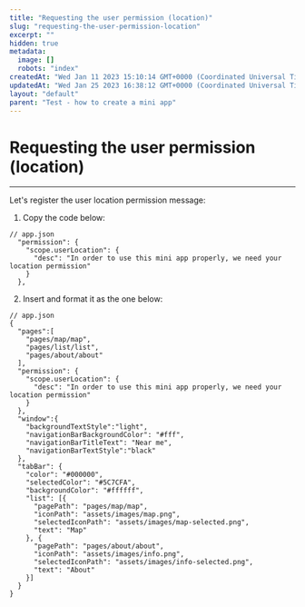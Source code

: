 ```yaml
---
title: "Requesting the user permission (location)"
slug: "requesting-the-user-permission-location"
excerpt: ""
hidden: true
metadata: 
  image: []
  robots: "index"
createdAt: "Wed Jan 11 2023 15:10:14 GMT+0000 (Coordinated Universal Time)"
updatedAt: "Wed Jan 25 2023 16:38:12 GMT+0000 (Coordinated Universal Time)"
layout: "default"
parent: "Test - how to create a mini app"
---
```

# Requesting the user permission (location) 
*** 
Let's register the user location permission message:

1. Copy the code below:

```Text
// app.json
  "permission": {
    "scope.userLocation": {
      "desc": "In order to use this mini app properly, we need your location permission"
    }
  },
```

2. Insert and format it as the one below:

```Text
// app.json
{
  "pages":[
    "pages/map/map",
    "pages/list/list",
    "pages/about/about"
  ],
  "permission": {
    "scope.userLocation": {
      "desc": "In order to use this mini app properly, we need your location permission"
    }
  },
  "window":{
    "backgroundTextStyle":"light",
    "navigationBarBackgroundColor": "#fff",
    "navigationBarTitleText": "Near me",
    "navigationBarTextStyle":"black"
  },
  "tabBar": {
    "color": "#000000",
    "selectedColor": "#5C7CFA",
    "backgroundColor": "#ffffff",
    "list": [{
      "pagePath": "pages/map/map",
      "iconPath": "assets/images/map.png",
      "selectedIconPath": "assets/images/map-selected.png",
      "text": "Map"
    }, {
      "pagePath": "pages/about/about",
      "iconPath": "assets/images/info.png",
      "selectedIconPath": "assets/images/info-selected.png",
      "text": "About"
    }]
  }
}
```
